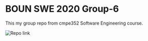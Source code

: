 # BOUN SWE 2020 Group-6

This my group repo from cmpe352 Software Engineering course.

![Repo link](https://github.com/bounswe/bounswe2020group6)
